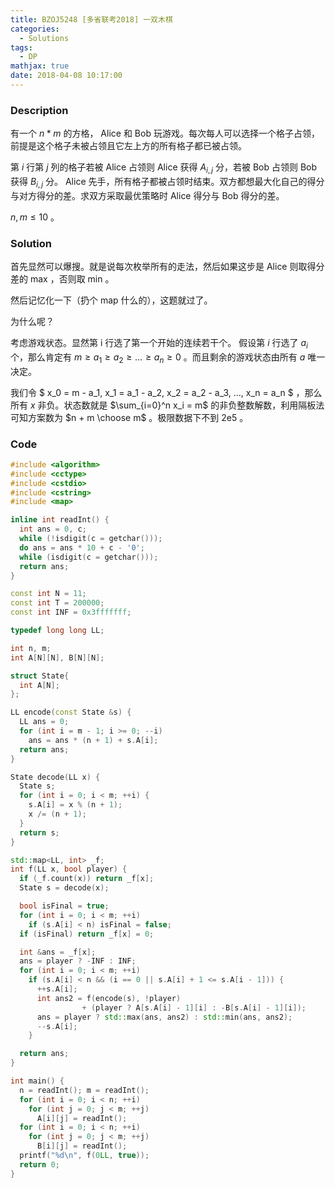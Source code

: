 ```yaml
---
title: BZOJ5248 [多省联考2018] 一双木棋
categories:
  - Solutions
tags:
  - DP
mathjax: true
date: 2018-04-08 10:17:00
---
```


### Description

有一个 $n * m$ 的方格， Alice 和 Bob 玩游戏。每次每人可以选择一个格子占领，前提是这个格子未被占领且它左上方的所有格子都已被占领。

第 $i$ 行第 $j$ 列的格子若被 Alice 占领则 Alice 获得 $A_{i, j}$ 分，若被 Bob 占领则 Bob 获得 $B_{i, j}$ 分。 Alice 先手，所有格子都被占领时结束。双方都想最大化自己的得分与对方得分的差。求双方采取最优策略时 Alice 得分与 Bob 得分的差。

$n, m\leqslant10$ 。

<!--more-->

### Solution

首先显然可以爆搜。就是说每次枚举所有的走法，然后如果这步是 Alice 则取得分差的 max ，否则取 min 。

然后记忆化一下（扔个 map 什么的），这题就过了。

为什么呢？

考虑游戏状态。显然第 i 行选了第一个开始的连续若干个。 假设第 $i$ 行选了 $a_i$ 个，那么肯定有 $m \ge a_1 \ge a_2 \ge \dots \ge a_n \ge 0$ 。而且剩余的游戏状态由所有 $a$ 唯一决定。

我们令 $ x_0 = m - a_1, x_1 = a_1 - a_2, x_2 = a_2 - a_3, ..., x_n = a_n $ ，那么所有 $x$ 非负。状态数就是 $\sum_{i=0}^n x_i = m$ 的非负整数解数，利用隔板法可知方案数为 $n + m \choose m$ 。极限数据下不到 2e5 。

### Code

```cpp
#include <algorithm>
#include <cctype>
#include <cstdio>
#include <cstring>
#include <map>

inline int readInt() {
  int ans = 0, c;
  while (!isdigit(c = getchar()));
  do ans = ans * 10 + c - '0';
  while (isdigit(c = getchar()));
  return ans;
}

const int N = 11;
const int T = 200000;
const int INF = 0x3fffffff;

typedef long long LL;

int n, m;
int A[N][N], B[N][N];

struct State{
  int A[N];
};

LL encode(const State &s) {
  LL ans = 0;
  for (int i = m - 1; i >= 0; --i)
    ans = ans * (n + 1) + s.A[i];
  return ans;
}

State decode(LL x) {
  State s;
  for (int i = 0; i < m; ++i) {
    s.A[i] = x % (n + 1);
    x /= (n + 1);
  }
  return s;
}

std::map<LL, int> _f;
int f(LL x, bool player) {
  if (_f.count(x)) return _f[x];
  State s = decode(x);

  bool isFinal = true;
  for (int i = 0; i < m; ++i)
    if (s.A[i] < n) isFinal = false;
  if (isFinal) return _f[x] = 0;

  int &ans = _f[x];
  ans = player ? -INF : INF;
  for (int i = 0; i < m; ++i)
    if (s.A[i] < n && (i == 0 || s.A[i] + 1 <= s.A[i - 1])) {
      ++s.A[i];
      int ans2 = f(encode(s), !player)
                + (player ? A[s.A[i] - 1][i] : -B[s.A[i] - 1][i]);
      ans = player ? std::max(ans, ans2) : std::min(ans, ans2);
      --s.A[i];
    }

  return ans;
}

int main() {
  n = readInt(); m = readInt();
  for (int i = 0; i < n; ++i)
    for (int j = 0; j < m; ++j)
      A[i][j] = readInt();
  for (int i = 0; i < n; ++i)
    for (int j = 0; j < m; ++j)
      B[i][j] = readInt();
  printf("%d\n", f(0LL, true));
  return 0;
}
```
